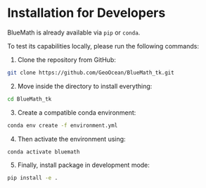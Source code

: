 # Installation for Developers

BlueMath is already available via `pip` or `conda`.

To test its capabilities locally, please run the following commands:

1. Clone the repository from GitHub:
```sh
git clone https://github.com/GeoOcean/BlueMath_tk.git
```
2. Move inside the directory to install everything:
```sh
cd BlueMath_tk
```
3. Create a compatible conda environment:
```sh
conda env create -f environment.yml
```
4. Then activate the environment using:
```sh
conda activate bluemath
```
5. Finally, install package in development mode:
```sh
pip install -e .
```